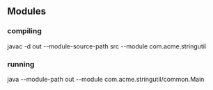 ## Modules

### compiling

javac -d out --module-source-path src --module com.acme.stringutil

### running

java --module-path out --module com.acme.stringutil/common.Main
